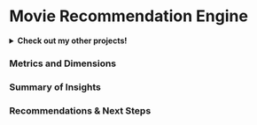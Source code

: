 # Movie Recommendation Engine

<details>
<summary><b>Check out my other projects!</b></summary>
  
[Demand Forecasting](https://github.com/lexie21/demandforecasting)

[Loan Defaulter](https://github.com/lexie21/loandefaulter)

</details>

<h3>Metrics and Dimensions</h3>


<h3>Summary of Insights</h3>

<h3>Recommendations & Next Steps</h3>
